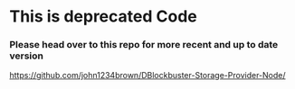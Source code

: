 # This is deprecated Code
### Please head over to this repo for more recent and up to date version
https://github.com/john1234brown/DBlockbuster-Storage-Provider-Node/
